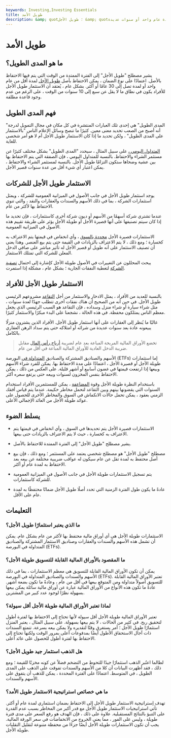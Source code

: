 ```yaml
---
keywords: Investing,Investing Essentials
title: طويل الأمد
description: &amp; quot؛ طويل الأجل &amp; quot؛ يشير إلى الفترة الممتدة من الوقت التي يحتفظ فيها بالأصل. اعتمادًا على نوع الضمان ، يمكن الاحتفاظ بأصل طويل الأجل لمدة عام واحد أو سنوات عديدة.
---
```


# طويل الأمد
## ما هو المدى الطويل؟

يشير مصطلح "طويل الأجل" إلى الفترة الممتدة من الوقت التي يتم فيها الاحتفاظ بالأصل. اعتمادًا على نوع الضمان ، يمكن الاحتفاظ بأصل [طويل الأجل](/longterminvestments) لمدة أقل من عام واحد أو لمدة تصل إلى 30 عامًا أو أكثر. بشكل عام ، يُعتقد أن الاستثمار طويل الأجل للأفراد يكون في نطاق ما لا يقل عن سبع إلى 10 سنوات من الوقت ، على الرغم من عدم وجود قاعدة مطلقة.

## فهم المدى الطويل

"المدى الطويل" هي إحدى تلك العبارات المنتشرة في كل مكان في مجال التمويل لدرجة أنه أصبح من الصعب تحديد معنى معين. كثيرًا ما تنصح وسائل الإعلام الناس "بالاستثمار على المدى الطويل" ، ولكن تحديد ما إذا كان الاستثمار طويل الأجل أم لا هو أمر شخصي للغاية.

[المتداول اليومي ،](/daytrader) على سبيل المثال ، سيحدد "المدى الطويل" بشكل مختلف كثيرًا عن مستثمر الشراء والاحتفاظ. بالنسبة للمتداول اليومي ، فإن الصفقة التي يتم الاحتفاظ بها بين عشية وضحاها ستكون التزامًا طويل الأجل. بالنسبة لمستثمر الشراء والاحتفاظ ، يمكن اعتبار أي شيء أقل من عدة سنوات قصير الأجل.

## الاستثمار طويل الأجل للشركات

يوجد استثمار طويل الأجل في جانب الأصول في الميزانية العمومية للشركة ، ويمثل استثمارات الشركة ، بما في ذلك الأسهم والسندات والعقارات والنقد ، والتي تنوي الاحتفاظ بها لأكثر من عام.

عندما تشتري شركة أسهمًا من الأسهم أو ديون شركة أخرى كاستثمارات ، فإن تحديد ما إذا كان سيتم تصنيفها على أنها قصيرة الأجل أو طويلة الأجل يؤثر على طريقة تقييم هذه الأصول في الميزانية العمومية.

الاستثمارات قصيرة الأجل [محددة بالسوق](/marktomarket) ، وأي انخفاض في قيمتها يتم الاعتراف به كخسارة ؛ ومع ذلك ، لا يتم الاعتراف بالزيادات في القيمة حتى يتم بيع العنصر. وهذا يعني أن تصنيف الاستثمار على أنه طويل أو قصير الأجل له تأثير مباشر على صافي الدخل المعلن للشركة التي تمتلك الاستثمار.

يبحث المحللون عن التغييرات في الأصول طويلة الأجل كإشارة إلى احتمال [تصفية الشركة](/liquidate) لتغطية النفقات الجارية ؛ بشكل عام ، مشكلة إذا استمرت.

## الاستثمار طويل الأجل للأفراد

بالنسبة للعديد من الأفراد ، يمثل الادخار والاستثمار من أجل [التقاعد](/retirement-planning) مشروعهم الرئيسي طويل الأجل. في حين أنه من الصحيح أن هناك نفقات أخرى تتطلب جهدًا لعدة سنوات ، مثل شراء سيارة أو شراء منزل وسداده ، فإن التقاعد هو السبب الرئيسي الذي يجعل معظم الناس يمتلكون محفظة. في هذه الحالة ، نشجعنا على البدء مبكرًا والاستثمار كثيرًا.

غالبًا ما يُنظر إلى العقارات على أنها استثمار طويل الأجل. الأفراد الذين يشترون منزلًا يبيعونه عادة بعد سنوات عديدة من شرائه أو امتلاكه حتى يتم سداد الرهن العقاري بالكامل.

> تخضع الأوراق المالية المربحة المباعة بعد عام لضريبة [أرباح رأس المال](/capital_gains_tax) مقابل ضريبة الدخل العادية للأوراق المالية المباعة في أقل من عام.

>

الأسهم والصناديق المشتركة والصناديق [المتداولة في](/etf) البورصة (ETFs) إما استثمارات طويلة الأجل أو قصيرة الأجل ، اعتمادًا على مدة الاحتفاظ بها. يمكن للفرد شراء الأسهم وبيعها إذا ارتفعت قيمتها في غضون أسابيع أو أشهر قليلة. على العكس من ذلك ، يمكن الاحتفاظ بنفس المخزون لسنوات وبيعه حتى يرتفع سعره أكثر.

باستخدام النظرة طويلة الأجل وقوة [المضاعفة](/compounding) ، يمكن للمستثمرين الأفراد استخدام السنوات التي يقضونها بينهم وبين التقاعد لتحمل مخاطر حكيمة. عندما يتم قياس أفقك الزمني بعقود ، يمكن تحمل حالات الانكماش في السوق والمخاطر الأخرى للحصول على عوائد طويلة الأجل من العائد الإجمالي الأعلى.

## يسلط الضوء

- الاستثمارات قصيرة الأجل يتم تحديدها في السوق ، وأي انخفاض في قيمتها يتم الاعتراف به كخسارة ، حيث لا يتم الاعتراف بالزيادات حتى بيعها.

- يشير مصطلح "طويل الأجل" إلى الفترة الممتدة للاحتفاظ بالأصل.

- مصطلح "طويل الأجل" هو مصطلح شخصي يعتمد على المستثمر ؛ ومع ذلك ، فإن بيع أصل محتفظ به لمدة تقل عن عام سيكون له عواقب ضريبية مختلفة عن بيعه بعد الاحتفاظ به لمدة عام أو أكثر.

- يتم تسجيل الاستثمارات طويلة الأجل في جانب الأصول في الميزانية العمومية للشركة كاستثمارات.

- عادةً ما يكون طول الفترة الزمنية التي تحدد أصلًا طويل الأجل ضمانًا محتفظًا به لمدة عام على الأقل.

## التعليمات

### ما الذي يعتبر استثمارًا طويل الأجل؟

الاستثمارات طويلة الأجل هي أي أوراق مالية محتفظ بها لأكثر من عام بشكل عام. يمكن أن تشمل هذه الأسهم والسندات والعقارات وصناديق الاستثمار المشتركة والصناديق المتداولة في البورصة (ETFs).

### ما المقصود بالأوراق المالية القابلة للتسويق طويلة الأجل؟

يمكن أن تكون الأوراق المالية القابلة للتسويق هي معظم الاستثمارات ، بما في ذلك الأسهم والسندات والصناديق المتداولة في البورصة (ETFs). تعتبر الأوراق المالية القابلة للتسويق أصولاً متداولة ومن المتوقع بيعها في أقل من عام ، وعادةً ما تكون بضعة أشهر. عادةً ما تكون هذه الأنواع من الأوراق المالية عبارة عن أوراق مالية سائلة يمكن بيعها بسهولة نظرًا لوجود عدد كبير من المشترين.

### لماذا تعتبر الأوراق المالية طويلة الأجل أقل سيولة؟

تعتبر الأوراق المالية طويلة الأجل أقل سيولة لأنها تحتاج إلى الاحتفاظ بها لفترة أطول لتحقيق ربح. في كثير من الحالات ، لا يتم بيعها بسهولة. على سبيل المثال ، يعتبر المنزل استثمارًا طويل الأجل ؛ أمر يستغرق وقتًا لتقديره ولا يمكن بيعه بسرعة. تتمتع السندات ذات آجال الاستحقاق الأطول أيضًا بمدفوعات أعلى بمرور الوقت ولكنها تحتاج إلى الاحتفاظ بها لفترة أطول للحصول على عائد أعلى.

### هل الذهب استثمار جيد طويل الأجل؟

لطالما اعتُبر الذهب استثمارًا جيدًا للتحوط من التضخم فضلاً عن كونه مخزنًا للقيمة ؛ ومع ذلك ، فقد أظهرت البيانات أن كلا من الأسهم والسندات تفوقت على الذهب على المدى الطويل ، في المتوسط. اعتمادًا على الفترة المحددة ، يمكن للذهب أن يتفوق على الأسهم والسندات.

### ما هي خصائص استراتيجية الاستثمار طويل الأمد؟

تهدف إستراتيجية الاستثمار طويل الأجل إلى الاحتفاظ بضمان استثماري لمدة عام أو أكثر. تأتي استراتيجيات الاستثمار طويل الأجل مع قدر أكبر من المخاطر بسبب عدم القدرة على التنبؤ بالنتائج المستقبلية. علاوة على ذلك ، فإن الهدف هو رفع السعر على مدى فترة طويلة ، وليس على الفور ، مما يعني الخروج من الانخفاضات في سعر الورقة المالية. يجب أن تكون الاستثمارات طويلة الأجل أيضًا جزءًا من محفظة متنوعة لتقليل التقلبات طويلة الأجل.

